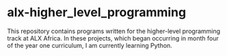 # alx-higher_level_programming
This repository contains programs written for the higher-level programming track at ALX Africa. In these projects, which began occurring in month four of the year one curriculum, I am currently learning Python.
